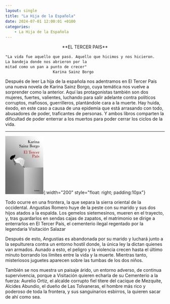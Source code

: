 ```yaml
---
layout: single
title: "La Hija de la Española"
date: 2024-07-01 12:00:01 +0100
categories: 
    - La Hija de la Española
---
```

<center>**EL TERCER PAIS**</center>

    "La vida fue aquello que pasó. Aquello que hicimos y nos hicieron. 
    La bandeja donde nos abrieron por la 
    mitad como un pan a punto de crecer"
                         Karina Sainz Borgo




Después de leer La hija de la española nos adentramos en  El Tercer País una nueva novela de Karina Sainz Borgo, cuya temática nos vuelve a sorprender como la anterior. Aquí las protagonistas también son dos mujeres, fuertes, valientes, luchando para salir adelante contra políticos corruptos, mafiosos, guerrilleros, plantándole cara a la muerte. Hay huida, éxodo, en este caso a causa de una epidemia que está arrasando con todo, abusadores de poder, traficantes de personas. Y ambos libros comparten la dificultad de poder enterrar a los muertos para poder cerrar los ciclos de la vida.  
 
---
![el tercer pais](<el tercer pais.jpg>){:width="200" style="float: right; padding:10px"}


Todo ocurre en una frontera, la que separa la sierra oriental de la  occidental. Angustias Romero huye de la peste con su marido y sus dos  hijos atados a la espalda. Los gemelos sietemesinos, mueren en el  trayecto, y, tras guardarlos en sendas cajas de zapatos, el matrimonio  se dirige a enterrarlos en El Tercer País, el cementerio ilegal  regentado por la legendaria Visitación Salazar


Después de esto, Angustias es abandonada por su marido y   luchará junto a la sepulturera contra un entorno hostil donde, la única ley la dictan quienes van armados.  Aunado a esto,  el peligro y la violencia crecen  hasta el último minuto borrando los límites entre la vida y la muerte. Mientras tanto, misteriosos juguetes   aparecen sobre  las tumbas de los dos niños.


También se nos muestra un paisaje árido, un entorno adverso, de continua supervivencia, porque a Visitación quieren echarla de su Cementerio a la fuerza: Aurelio Ortiz, el alcalde corrupto fiel títere del cacique de Mezquite, Alcides Abundio, el dueño de Las Tolvaneras, el hombre más rico y poderoso de toda la frontera, y sus sanguinarios esbirros, la quieren sacar de ahí como sea.





